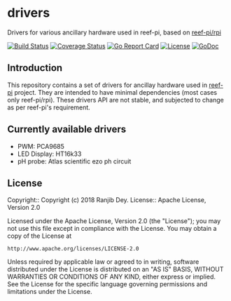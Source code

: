# drivers

Drivers for various ancillary hardware used in reef-pi, based on
[reef-pi/rpi](https://github.com/reef-pi/rpi)

[![Build Status](https://travis-ci.org/reef-pi/drivers.png?branch=master)](https://travis-ci.org/reef-pi/drivers)
[![Coverage Status](https://codecov.io/gh/reef-pi/drivers/branch/master/graph/badge.svg)](https://codecov.io/gh/reef-pi/drivers)
[![Go Report Card](https://goreportcard.com/badge/reef-pi/drivers)](https://goreportcard.com/report/reef-pi/drivers)
[![License](https://img.shields.io/badge/License-Apache%202.0-blue.svg)](https://github.com/reef-pi/drivers/blob/master/LICENSE.txt)
[![GoDoc](https://godoc.org/github.com/reef-pi/drivers?status.svg)](https://godoc.org/github.com/reef-pi/drivers)

## Introduction

This repository contains a set of drivers for ancillay hardware  used in [reef-pi](http://reef-pi.com) project. They are intended to
have minimal dependencies (most cases only reef-pi/rpi). These drivers API are not stable, and subjected to change as per reef-pi's
requirement.

## Currently available drivers

- PWM: PCA9685
- LED Display: HT16k33
- pH probe: Atlas scientific ezo ph circuit

## License

Copyright:: Copyright (c) 2018 Ranjib Dey.
License:: Apache License, Version 2.0

Licensed under the Apache License, Version 2.0 (the "License");
you may not use this file except in compliance with the License.
You may obtain a copy of the License at

    http://www.apache.org/licenses/LICENSE-2.0

Unless required by applicable law or agreed to in writing, software
distributed under the License is distributed on an "AS IS" BASIS,
WITHOUT WARRANTIES OR CONDITIONS OF ANY KIND, either express or implied.
See the License for the specific language governing permissions and
limitations under the License.
